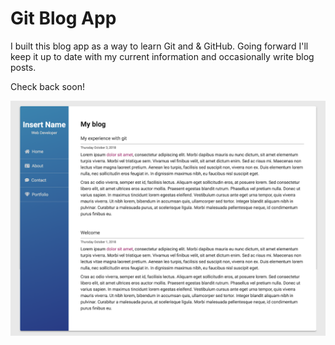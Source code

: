 # Git Blog App

I built this blog app as a way to learn Git and & GitHub. Going forward I'll keep it up to date with my current information and occasionally write blog posts.

Check back soon!

<img src="image_120.png" alt="Blog Screenshot">
